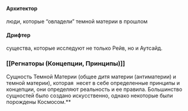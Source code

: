 #### Архитектор 
люди, которые “овладели” темной материи в прошлом
  
#### Дрифтер 
существа, которые исследуют не только Рейв, но и Аутсайд.
### [[Регнаторы (Концепции, Принципы)]]
Сущность Темной Материи (общее дитя материи (антиматерии) и темной материи), которая  несет в себе определенные принципы и концепции, они определяют реальность и ее правила. Большинство сущностей было создано искусственно, однако некоторые были порождены Космосом.**